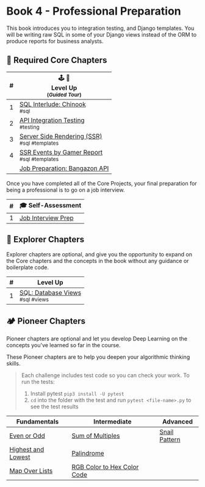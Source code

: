 # Book 4 - Professional Preparation

This book introduces you to integration testing, and  Django templates. You will be writing raw SQL in some of your Django views instead of the ORM to produce reports for business analysts.

## 🍎 Required Core Chapters

| # | 🕹 🎲 <br/> Level Up <br/><sub>(_Guided Tour_)</sub> |
|--|--|
| 1 | [SQL Interlude: Chinook](./chapters/CHINOOK.md) <br/> <sub style="font-size:0.85rem;">#sql</sub> |
| 2 | [API Integration Testing](./chapters/TESTING.md) <br/> <sub style="font-size:0.85rem;">#testing</sub> |
| 3 | [Server Side Rendering (SSR)](./chapters/DJANGO_TEMPLATES.md) <br/> <sub style="font-size:0.85rem;">#sql #templates</sub> |
| 4 | [SSR Events by Gamer Report](./chapters/LU_EVENTS_BY_GAMER.md) <br/> <sub style="font-size:0.85rem;">#sql #templates</sub> |
| | [Job Preparation: Bangazon API](./chapters/BANG_SETUP.md) |

Once you have completed all of the Core Projects, your final preparation for being a professional is to go on a job interview.

| #   | 🎓 Self-Assessment |
| --- | --- |
| 1   | [Job Interview Prep](./chapters/INTERVIEW_POINTS.md) |

## 🧭 Explorer Chapters

Explorer chapters are optional, and give you the opportunity to expand on the Core chapters and the concepts in the book without any guidance or boilerplate code.

| # | Level Up |
|--|--|
| 1 | [SQL: Database Views](./chapters/DB_VIEWS.md) <br/> <sub style="font-size:0.85rem;">#sql #views</sub>|

## 🏕 Pioneer Chapters

Pioneer chapters are optional and let you develop Deep Learning on the concepts you've learned so far in the course.

These Pioneer chapters are to help you deepen your algorithmic thinking skills.

> Each challenge includes test code so you can check your work. To run the tests:
>    1. Install pytest `pip3 install -U pytest`
>    2. `cd` into the folder with the test and run `pytest <file-name>.py` to see the test results

| Fundamentals | Intermediate | Advanced |
|--|--|--|
[Even or Odd](./whiteboarding/problems/even_or_odd.md)  | [Sum of Multiples](./whiteboarding/problems/add_multiples_of_3_5.md) | [Snail Pattern](./whiteboarding/problems/snail_pattern.md)
[Highest and Lowest](./whiteboarding/problems/highest_and_lowest.md) | [Palindrome](./whiteboarding/problems/palindrome.md)
[Map Over Lists](./whiteboarding/problems/map_over_list.md) | [RGB Color to Hex Color Code](./whiteboarding/problems/rgb_to_hex.md)
